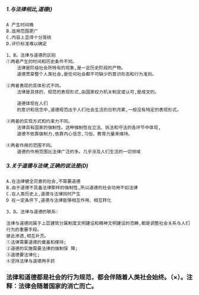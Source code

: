 ##### 1.与法律相比,道德()
    A 产生时间晚
    B.适用范围更广
    C.内容上显得十分笼统
    D.评价标准难以确定

    1、B。法律与道德的区别
    ①两者产生的时间和历史条件不同。
        法律是阶级社会所特有的现象,是一定历史阶段的产物。
        道德贯穿整个人类社会,是任何社会都不可缺少的意识形态和行为准则。
    
    ②两者表现的具体形式不同。
        法律是具体的、规范的表现形式,由国家权力机关制定或认可,是成文的。
    
        道德体现在人们
        的意识和信念中,道德规范出于人们社会生活的日积月累,一般没有特定的表现形式。
    
    ③两者的实现方式和约束力不同。
        法律具有国家的强制性。这种强制性在立法、执法和守法的各环节中体现,
        道德不依靠强制力,依靠内心信念,习俗、教育力量来维持。
    
    ④两者作用的范围不同。
        道德的作用范围比法律广泛的多。几乎涉及人们生活的一切领域

    
##### 3.关于道德与法律,正确的说法是(D)
    A.在法律健全完善的社会,不需要道德
    B.由于道德不具备法律那样的强制性,所以道德的社会功用不如法律
    C.在人类历史上,道德与法律同时产生
    D 在一定条件下,道德与法律能够相互作用、相互转化
    
    3、D。法律与道德的联系:
    
    法律与道德同属于上层建筑分属制度文明建设和精神文明建设的范畴,都是调整社会关系与人们行为的重要手段。
    彼此渗透,相互补充。
    ①法律需要道德的奠基和撑持;
    ②道德的实施需要法律的强制保 障;
    ③道德要法律化;
    ④坚持法律与道德两手抓


### 法律和道德都是社会的行为规范，都会伴随着人类社会始终。（×）。注释：法律会随着国家的消亡而亡。
    

        
    
